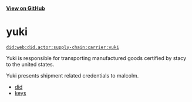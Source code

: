 #### [View on GitHub](https://github.com/w3c-ccg/did.actor/tree/master/supply-chain/carrier/yuki/)

# yuki

[`did:web:did.actor:supply-chain:carrier:yuki`](https://did-web.web.app/api/v1/identifiers/did:web:did.actor:supply-chain:carrier:yuki)

Yuki is responsible for transporting manufactured goods certified by stacy to the united states.

Yuki presents shipment related credentials to malcolm.

- [did](./did.json)
- [keys](./keys.json)
